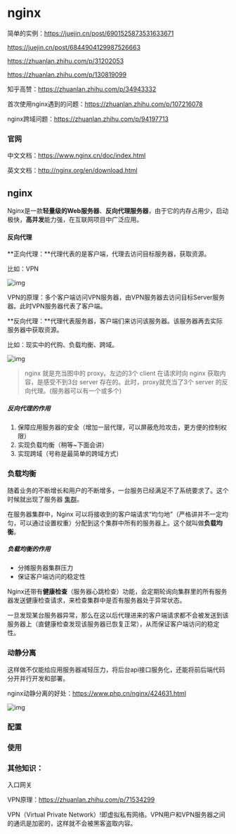 # nginx

简单的实例：https://juejin.cn/post/6901525873531633671

https://juejin.cn/post/6844904129987526663

https://zhuanlan.zhihu.com/p/31202053

https://zhuanlan.zhihu.com/p/130819099

知乎高赞：https://zhuanlan.zhihu.com/p/34943332

首次使用nginx遇到的问题：https://zhuanlan.zhihu.com/p/107216078

nginx跨域问题：https://zhuanlan.zhihu.com/p/94197713



### 官网

中文文档：https://www.nginx.cn/doc/index.html

英文文档：http://nginx.org/en/download.html

## nginx

Nginx是一款**轻量级的Web服务器**、**反向代理服务器**，由于它的内存占用少，启动极快，**高并发**能力强，在互联网项目中广泛应用。

#### 反向代理

**正向代理：**代理代表的是客户端，代理去访问目标服务器，获取资源。

比如：VPN

![img](https://user-gold-cdn.xitu.io/2020/4/17/171864e773f05fe7?imageView2/0/w/1280/h/960/format/webp/ignore-error/1)

VPN的原理：多个客户端访问VPN服务器，由VPN服务器去访问目标Server服务器。此时VPN服务器代表了客户端。



**反向代理：**代理代表服务器，客户端们来访问该服务器。该服务器再去实际服务器中获取资源。

比如：现实中的代购、负载均衡、跨域。

![img](https://user-gold-cdn.xitu.io/2020/4/16/17183720f7a66978?imageView2/0/w/1280/h/960/format/webp/ignore-error/1)

>  nginx 就是充当图中的 proxy。左边的3个 client 在请求时向 nginx 获取内容，是感受不到3台 server 存在的。此时，proxy就充当了3个 server 的反向代理。(服务器可以有一个或多个)

##### 反向代理的作用

1. 保障应用服务器的安全（增加一层代理，可以屏蔽危险攻击，更方便的控制权限）
2. 实现负载均衡（稍等~下面会讲）
3. 实现跨域（号称是最简单的跨域方式）



### 负载均衡

随着业务的不断增长和用户的不断增多，一台服务已经满足不了系统要求了。这个时候就出现了服务器 [集群](https://www.cnblogs.com/bhlsheji/p/4026296.html)。

在服务器集群中，Nginx 可以将接收到的客户端请求“均匀地”（严格讲并不一定均匀，可以通过设置权重）分配到这个集群中所有的服务器上。这个就叫做**负载均衡**。

##### 负载均衡的作用

- 分摊服务器集群压力
- 保证客户端访问的稳定性

Nginx还带有**健康检查**（服务器心跳检查）功能，会定期轮询向集群里的所有服务器发送健康检查请求，来检查集群中是否有服务器处于异常状态。

一旦发现某台服务器异常，那么在这以后代理进来的客户端请求都不会被发送到该服务器上（直健康检查发现该服务器已恢复正常），从而保证客户端访问的稳定性。

### 动静分离

这样做不仅能给应用服务器减轻压力，将后台api接口服务化，还能将前后端代码分开并行开发和部署。

nginx动静分离的好处：https://www.php.cn/nginx/424631.html

![img](https://user-gold-cdn.xitu.io/2020/4/17/171867d175eae45f?imageView2/0/w/1280/h/960/format/webp/ignore-error/1)

### 配置



###  使用



### 其他知识：

入口网关

VPN原理：https://zhuanlan.zhihu.com/p/71534299

VPN（Virtual Private Network）!即虚拟私有网络。VPN用户和VPN服务器之间的通讯是加密的，这样就不会被黑客盗取内容。